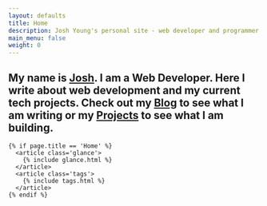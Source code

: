 ```yaml
---
layout: defaults
title: Home
description: Josh Young's personal site - web developer and programmer.
main_menu: false
weight: 0
---
```

<section class='home'>
  <div class='inner-section'>
    <article class='landing'>
      <h2>
      My name is <span><a href='/me'>Josh</a></span>. I am a Web Developer. Here I write 
      about web development and my current tech projects. Check out my <a href='/thoughts'>Blog</a> 
      to see what I am writing or my <a href='/projects'>Projects</a> 
      to see what I am building.
      </h2>
    </article>

    {% if page.title == 'Home' %}
      <article class='glance'>
        {% include glance.html %}
      </article>
      <article class='tags'>
        {% include tags.html %}
      </article>
    {% endif %}
  </div><!-- inner-section -->
</section>
